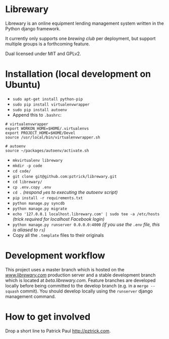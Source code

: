 # Librewary

Librewary is an online equipment lending management system written in the Python django framework.

It currently only supports one _brewing club_ per deployment, but support multiple groups is a forthcoming feature.

Dual licensed under MIT and GPLv2.

# Installation (local development on Ubuntu)

* `sudo apt-get install python-pip`
* `sudo pip install virtualenvwrapper`
* `sudo pip install autoenv`
* Append this to `.bashrc`:

```
# virtualenvwrapper
export WORKON_HOME=$HOME/.virtualenvs
export PROJECT_HOME=$HOME/Devel
source /usr/local/bin/virtualenvwrapper.sh

# autoenv
source ~/packages/autoenv/activate.sh
```

* `mkvirtualenv librewary`
* `mkdir -p code`
* `cd code/`
* `git clone git@github.com:pztrick/librewary.git`
* `cd librewary/`
* `cp .env.copy .env`
* `cd .` _(respond `y`es to executing the autoenv script)_
* `pip install -r requirements.txt`
* `python manage.py syncdb`
* `python manage.py migrate`
* `echo '127.0.0.1 localhost.librewary.com' | sudo tee -a /etc/hosts` _(trick required for localhost Facebook login)_
* `python manage.py runserver 0.0.0.0:4000` _(if you use the `.env` file, this is aliased to `rs`)_
* Copy all the `.template` files to their originals

# Development workflow

This project uses a master branch which is hosted on the _www.librewary.com_ production server and a stable development branch which is located at _beta.librewary.com_. Feature branches are developed locally before being committed to the develop branch (e.g. in a `merge --squash` commit). You should develop locally using the `runserver` django management command.

# How to get involved

Drop a short line to Patrick Paul [<http://pztrick.com>](http://pztrick.com).